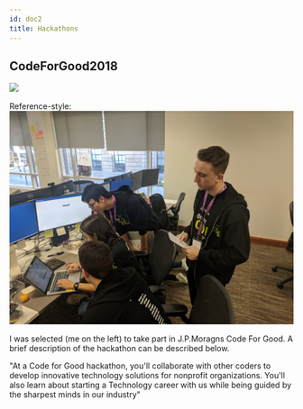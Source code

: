 ```yaml
---
id: doc2
title: Hackathons
---
```


## CodeForGood2018
![](https://pbs.twimg.com/media/Dq7bmwcXQAA4t2b.jpg)

Reference-style: ![alt text][logo]


[logo]: GregorKerr/static/img/CFG1.JPG 'Logo Title Text 2'

I was selected (me on the left) to take part in J.P.Moragns Code For Good.
A brief description of the hackathon can be described below.

"At a Code for Good hackathon, you'll collaborate with other coders to develop innovative technology solutions for nonprofit organizations. You'll also learn about starting a Technology career with us while being guided by the sharpest minds in our industry"